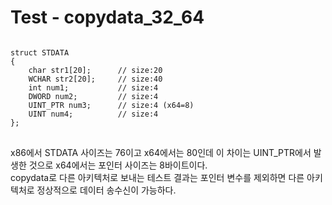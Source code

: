# Test - copydata_32_64<br>
 
<pre>
<code>
struct STDATA
{
	char str1[20];		// size:20
	WCHAR str2[20];		// size:40
	int num1;			// size:4
	DWORD num2;			// size:4
	UINT_PTR num3;		// size:4 (x64=8)
	UINT num4;			// size:4
};
</code>
</pre>

x86에서 STDATA 사이즈는 76이고 x64에서는 80인데 이 차이는 UINT_PTR에서 발생한 것으로 x64에서는 포인터 사이즈는 8바이트이다.<br>
copydata로 다른 아키텍처로 보내는 테스트 결과는 포인터 변수를 제외하면 다른 아키텍처로 정상적으로 데이터 송수신이 가능하다.<br>
